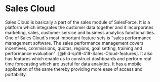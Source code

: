 Sales Cloud
===========

Sales Cloud is basically a part of the sales module of SalesForce. It is
a platform which integrates the customer data together and it
incorporates marketing, sales, customer service and business analytics
functionalities. One of Sales Cloud's most important feature sets is
"sales performance management software. The sales performance management
covers incentives, commissions, quotas, regions, goal setting, training
and performance evaluation"  [@hid-sp18-418-Sales-Cloud-features]. It
also has features which enable us to construct dashboards and perform
real time forecasting which are useful for data analytics. It has a
mobile application of the same thereby providing more ease of access and
portability.
